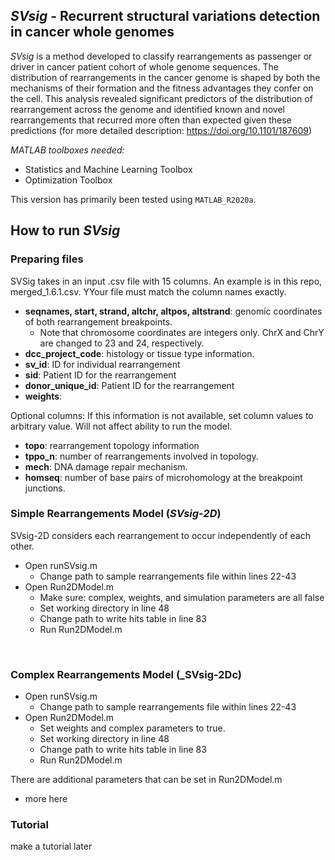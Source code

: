 ## *SVsig* - Recurrent structural variations detection in cancer whole genomes


*SVsig* is a method developed to classify rearrangements as passenger or driver in cancer patient cohort of whole genome sequences. The distribution of rearrangements in the cancer genome is shaped by both the mechanisms of their formation and the fitness advantages they confer on the cell. This analysis revealed significant predictors of the distribution of rearrangement across the genome and identified known and novel rearrangements that recurred more often than expected given these predictions (for more detailed description: https://doi.org/10.1101/187609)

*MATLAB toolboxes needed:*
- Statistics and Machine Learning Toolbox
- Optimization Toolbox

This version has primarily been tested using `MATLAB_R2020a`. 

## How to run _SVsig_


### Preparing files
SVSig takes in an input .csv file with 15 columns. An example is in this repo, merged_1.6.1.csv. YYour file must match the column names exactly. 
- **seqnames, start, strand, altchr, altpos, altstrand**: genomic coordinates of both rearrangement breakpoints.
    - Note that chromosome coordinates are integers only. ChrX and ChrY are changed to 23 and 24, respectively. 
- **dcc_project_code**: histology or tissue type information. 
- **sv_id**: ID for individual rearrangement
- **sid**: Patient ID for the rearrangement
- **donor_unique_id**: Patient ID for the rearrangement
- **weights**: 

Optional columns:
If this information is not available, set column values to arbitrary value. Will not affect ability to run the model.
- **topo**: rearrangement topology information
- **tppo_n**: number of rearrangements involved in topology. 
- **mech**: DNA damage repair mechanism. 
- **homseq**: number of base pairs of microhomology at the breakpoint junctions. 
 

### Simple Rearrangements Model (_SVsig-2D_)

SVsig-2D considers each rearrangement to occur independently of each other.
- Open runSVsig.m
  - Change path to sample rearrangements file within lines 22-43
- Open Run2DModel.m 
  - Make sure: complex, weights, and simulation parameters are all false
  - Set working directory in line 48
  - Change path to write hits table in line 83
  - Run Run2DModel.m

<br>

### Complex Rearrangements Model (_SVsig-2Dc) 
- Open runSVsig.m
  - Change path to sample rearrangements file within lines 22-43
- Open Run2DModel.m
  - Set weights and complex parameters to true. 
  - Set working directory in line 48
  - Change path to write hits table in line 83
  - Run Run2DModel.m


There are additional parameters that can be set in Run2DModel.m
- more here


### Tutorial
make a tutorial later 
